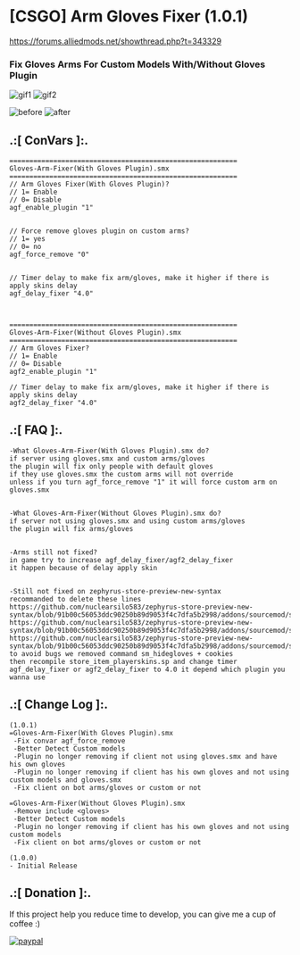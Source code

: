 # [CSGO] Arm Gloves Fixer (1.0.1)
https://forums.alliedmods.net/showthread.php?t=343329

### Fix Gloves Arms For Custom Models With/Without Gloves Plugin

![gif1](https://github.com/oqyh/CSGO-Arm-Gloves-Fixer/assets/48490385/52541686-dd97-44c8-ae90-88f9e6c0c9b7)
![gif2](https://github.com/oqyh/CSGO-Arm-Gloves-Fixer/assets/48490385/a6f5a1b8-216e-421f-9dbd-75f776633bd4)


![before](https://github.com/oqyh/CSGO-Arm-Gloves-Fixer/assets/48490385/30c31398-6163-4990-a607-bfadf1b3a61d)
![after](https://github.com/oqyh/CSGO-Arm-Gloves-Fixer/assets/48490385/f9238154-2c4b-424a-85a2-89c62ef29338)

## .:[ ConVars ]:.
```
=========================================================
Gloves-Arm-Fixer(With Gloves Plugin).smx
=========================================================
// Arm Gloves Fixer(With Gloves Plugin)?
// 1= Enable 
// 0= Disable
agf_enable_plugin "1"


// Force remove gloves plugin on custom arms?
// 1= yes 
// 0= no
agf_force_remove "0"


// Timer delay to make fix arm/gloves, make it higher if there is apply skins delay
agf_delay_fixer "4.0"



=========================================================
Gloves-Arm-Fixer(Without Gloves Plugin).smx
=========================================================
// Arm Gloves Fixer?
// 1= Enable 
// 0= Disable
agf2_enable_plugin "1"

// Timer delay to make fix arm/gloves, make it higher if there is apply skins delay
agf2_delay_fixer "4.0"
```

## .:[ FAQ ]:.
```
-What Gloves-Arm-Fixer(With Gloves Plugin).smx do?
if server using gloves.smx and custom arms/gloves
the plugin will fix only people with default gloves
if they use gloves.smx the custom arms will not override
unless if you turn agf_force_remove "1" it will force custom arm on gloves.smx


-What Gloves-Arm-Fixer(Without Gloves Plugin).smx do?
if server not using gloves.smx and using custom arms/gloves
the plugin will fix arms/gloves


-Arms still not fixed?
in game try to increase agf_delay_fixer/agf2_delay_fixer 
it happen because of delay apply skin


-Still not fixed on zephyrus-store-preview-new-syntax
recommanded to delete these lines
https://github.com/nuclearsilo583/zephyrus-store-preview-new-syntax/blob/91b00c56053ddc90250b89d9053f4c7dfa5b2998/addons/sourcemod/scripting/store_item_playerskins.sp#L92
https://github.com/nuclearsilo583/zephyrus-store-preview-new-syntax/blob/91b00c56053ddc90250b89d9053f4c7dfa5b2998/addons/sourcemod/scripting/store_item_playerskins.sp#L107
https://github.com/nuclearsilo583/zephyrus-store-preview-new-syntax/blob/91b00c56053ddc90250b89d9053f4c7dfa5b2998/addons/sourcemod/scripting/store_item_playerskins.sp#L108
to avoid bugs we removed command sm_hidegloves + cookies
then recompile store_item_playerskins.sp and change timer agf_delay_fixer or agf2_delay_fixer to 4.0 it depend which plugin you wanna use
```

## .:[ Change Log ]:.
```
(1.0.1)
=Gloves-Arm-Fixer(With Gloves Plugin).smx
 -Fix convar agf_force_remove 
 -Better Detect Custom models
 -Plugin no longer removing if client not using gloves.smx and have his own gloves
 -Plugin no longer removing if client has his own gloves and not using custom models and gloves.smx
 -Fix client on bot arms/gloves or custom or not

=Gloves-Arm-Fixer(Without Gloves Plugin).smx
 -Remove include <gloves>
 -Better Detect Custom models
 -Plugin no longer removing if client has his own gloves and not using custom models
 -Fix client on bot arms/gloves or custom or not

(1.0.0)
- Initial Release
```

## .:[ Donation ]:.

If this project help you reduce time to develop, you can give me a cup of coffee :)

[![paypal](https://www.paypalobjects.com/en_US/i/btn/btn_donateCC_LG.gif)](https://paypal.me/oQYh)
